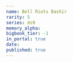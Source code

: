 ```yaml
---
name: Bell Riots Bashir
rarity: 5
series: ds9
memory_alpha:
bigbook_tier: -1
in_portal: true
date:
published: true
---
```



